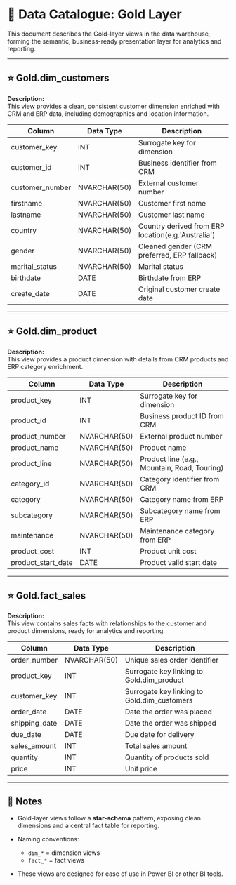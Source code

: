 # 📒 Data Catalogue: Gold Layer

This document describes the Gold-layer views in the data warehouse, forming the semantic, business-ready presentation layer for analytics and reporting.

---

## ⭐ Gold.dim_customers

**Description:**  
This view provides a clean, consistent customer dimension enriched with CRM and ERP data, including demographics and location information.  

| Column           | Data Type     | Description                                      |
|------------------|---------------|--------------------------------------------------|
| customer_key     | INT           | Surrogate key for dimension                      |
| customer_id      | INT           | Business identifier from CRM                     |
| customer_number  | NVARCHAR(50)  | External customer number                         |
| firstname        | NVARCHAR(50)  | Customer first name                              |
| lastname         | NVARCHAR(50)  | Customer last name                               |
| country          | NVARCHAR(50)  | Country derived from ERP location(e.g.'Australia')                |
| gender           | NVARCHAR(50)  | Cleaned gender (CRM preferred, ERP fallback)     |
| marital_status   | NVARCHAR(50)  | Marital status                                   |
| birthdate        | DATE          | Birthdate from ERP                               |
| create_date      | DATE          | Original customer create date                    |

---

## ⭐ Gold.dim_product

**Description:**  
This view provides a product dimension with details from CRM products and ERP category enrichment.  

| Column              | Data Type     | Description                                    |
|---------------------|---------------|------------------------------------------------|
| product_key         | INT           | Surrogate key for dimension                    |
| product_id          | INT           | Business product ID from CRM                   |
| product_number      | NVARCHAR(50)  | External product number                        |
| product_name        | NVARCHAR(50)  | Product name                                   |
| product_line        | NVARCHAR(50)  | Product line (e.g., Mountain, Road, Touring)   |
| category_id         | NVARCHAR(50)  | Category identifier from CRM                   |
| category            | NVARCHAR(50)  | Category name from ERP                         |
| subcategory         | NVARCHAR(50)  | Subcategory name from ERP                      |
| maintenance         | NVARCHAR(50)  | Maintenance category from ERP                  |
| product_cost        | INT           | Product unit cost                              |
| product_start_date  | DATE          | Product valid start date                       |

---

## ⭐ Gold.fact_sales

**Description:**  
This view contains sales facts with relationships to the customer and product dimensions, ready for analytics and reporting.  

| Column         | Data Type     | Description                                   |
|----------------|---------------|-----------------------------------------------|
| order_number   | NVARCHAR(50)  | Unique sales order identifier                 |
| product_key    | INT           | Surrogate key linking to Gold.dim_product     |
| customer_key   | INT           | Surrogate key linking to Gold.dim_customers   |
| order_date     | DATE          | Date the order was placed                     |
| shipping_date  | DATE          | Date the order was shipped                    |
| due_date       | DATE          | Due date for delivery                         |
| sales_amount   | INT           | Total sales amount                            |
| quantity       | INT           | Quantity of products sold                     |
| price          | INT           | Unit price                                    |

---

## 🚀 Notes

- Gold-layer views follow a **star-schema** pattern, exposing clean dimensions and a central fact table for reporting.  
- Naming conventions:  
  - `dim_*` = dimension views  
  - `fact_*` = fact views  

- These views are designed for ease of use in Power BI or other BI tools.  
